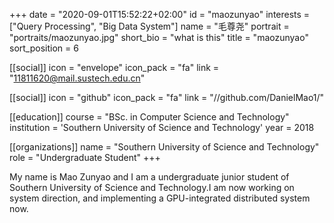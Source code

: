 +++ 
date = "2020-09-01T15:52:22+02:00" 
id = "maozunyao" 
interests = ["Query Processing", "Big Data System"] 
name = "毛尊尧" 
portrait = "portraits/maozunyao.jpg" 
short_bio = "what is this" 
title = "maozunyao" 
sort_position = 6

[[social]] 
    icon = "envelope" 
    icon_pack = "fa" 
    link = "11811620@mail.sustech.edu.cn"

[[social]] 
    icon = "github" 
    icon_pack = "fa" 
    link = "//github.com/DanielMao1/"



[[education]] 
    course = "BSc. in Computer Science and Technology" 
    institution = 'Southern University of Science and Technology' 
    year = 2018

[[organizations]] 
    name = "Southern University of Science and Technology" 
    role = "Undergraduate Student"
+++

My name is Mao Zunyao and I am a undergraduate junior student of Southern University of Science and Technology.I am now working on system direction, and implementing a GPU-integrated distributed system now.